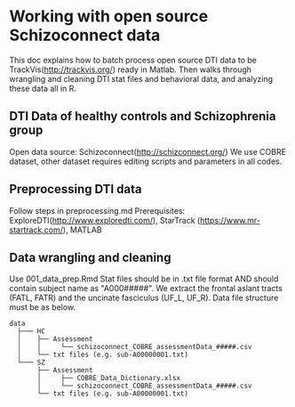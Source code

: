 # Working with open source Schizoconnect data

This doc explains how to batch process open source DTI data to be TrackVis(http://trackvis.org/) ready in Matlab.
Then walks through wrangling and cleaning DTI stat files and behavioral data, and analyzing these data all in R. 

## DTI Data of healthy controls and Schizophrenia group 
Open data source: Schizoconnect(http://schizconnect.org/)
We use COBRE dataset, other dataset requires editing scripts and parameters in all codes.

## Preprocessing DTI data
Follow steps in preprocessing.md 
Prerequisites: ExploreDTI(http://www.exploredti.com/), StarTrack (https://www.mr-startrack.com/), MATLAB

## Data wrangling and cleaning 
Use 001_data_prep.Rmd 
Stat files should be in .txt file format AND should contain subject name as "A000#####".
We extract the frontal aslant tracts (FATL, FATR) and the uncinate fasciculus (UF_L, UF_R).
Data file structure must be as below.
```
data
  ├─── HC
  │    ├── Assessment
  │    │     └── schizoconnect_COBRE_assessmentData_#####.csv
  │    └── txt files (e.g. sub-A00000001.txt)
  └─── SZ
       ├── Assessment
       │     ├── COBRE_Data_Dictionary.xlsx
       │     └── schizoconnect_COBRE_assessmentData_#####.csv
       └── txt files (e.g. sub-A00000001.txt)
       
 ```      
       
